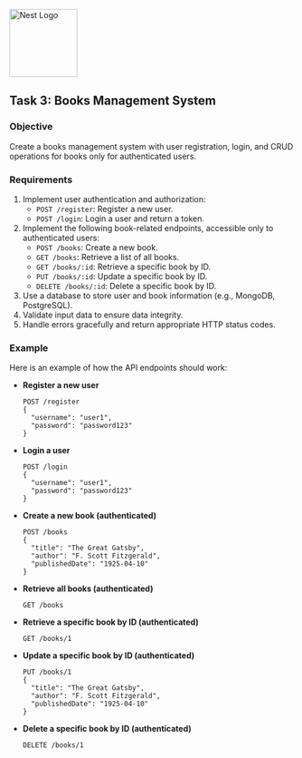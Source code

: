 <p align="left">
  <a href="http://nestjs.com/" target="blank"><img src="https://nestjs.com/img/logo-small.svg" width="120" alt="Nest Logo" /></a>
</p>

[circleci-image]:
  https://img.shields.io/circleci/build/github/nestjs/nest/master?token=abc123def456
[circleci-url]: https://circleci.com/gh/nestjs/nest

## Task 3: Books Management System

### Objective

Create a books management system with user registration, login, and
CRUD operations for books only for authenticated users.

### Requirements

1. Implement user authentication and authorization:
   - `POST /register`: Register a new user.
   - `POST /login`: Login a user and return a token.
2. Implement the following book-related endpoints, accessible only to
   authenticated users:
   - `POST /books`: Create a new book.
   - `GET /books`: Retrieve a list of all books.
   - `GET /books/:id`: Retrieve a specific book by ID.
   - `PUT /books/:id`: Update a specific book by ID.
   - `DELETE /books/:id`: Delete a specific book by ID.
3. Use a database to store user and book information (e.g., MongoDB,
   PostgreSQL).
4. Validate input data to ensure data integrity.
5. Handle errors gracefully and return appropriate HTTP status codes.

### Example

Here is an example of how the API endpoints should work:

- **Register a new user**

  ```
  POST /register
  {
    "username": "user1",
    "password": "password123"
  }
  ```

- **Login a user**

  ```
  POST /login
  {
    "username": "user1",
    "password": "password123"
  }
  ```

- **Create a new book (authenticated)**

  ```
  POST /books
  {
    "title": "The Great Gatsby",
    "author": "F. Scott Fitzgerald",
    "publishedDate": "1925-04-10"
  }
  ```

- **Retrieve all books (authenticated)**

  ```
  GET /books
  ```

- **Retrieve a specific book by ID (authenticated)**

  ```
  GET /books/1
  ```

- **Update a specific book by ID (authenticated)**

  ```
  PUT /books/1
  {
    "title": "The Great Gatsby",
    "author": "F. Scott Fitzgerald",
    "publishedDate": "1925-04-10"
  }
  ```

- **Delete a specific book by ID (authenticated)**
  ```
  DELETE /books/1
  ```

